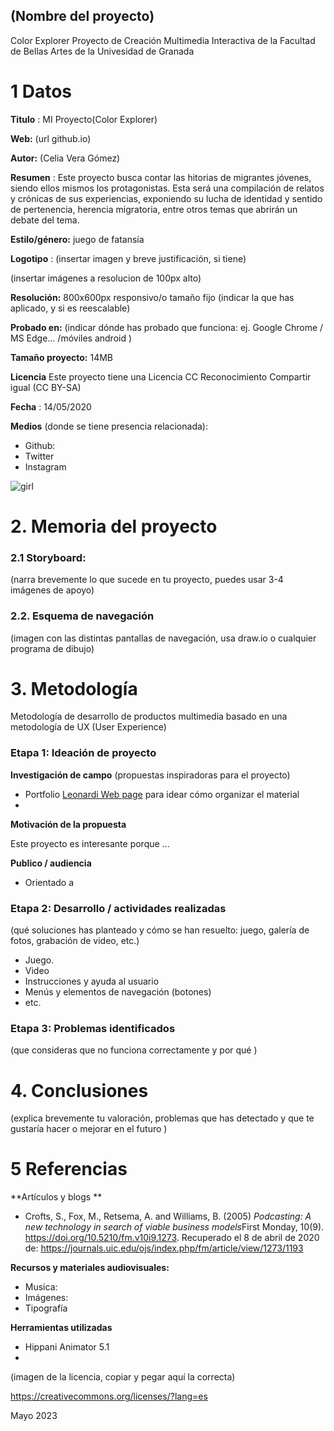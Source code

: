 ## (Nombre del proyecto)
Color Explorer 
Proyecto de Creación Multimedia Interactiva de la  Facultad de Bellas Artes de la Univesidad de Granada



# 1 Datos 



**Titulo** : MI Proyecto(Color Explorer)

**Web:**   (url github.io)

**Autor:**  (Celia Vera Gómez)

**Resumen** : Este proyecto busca contar las hitorias de migrantes jóvenes, siendo ellos mismos los protagonistas. Esta será una compilación de relatos y crónicas de sus experiencias, exponiendo su lucha de identidad y sentido de pertenencia, herencia migratoria, entre otros temas que abrirán un debate del tema.

**Estilo/género:**  juego de fatansía 

**Logotipo** : (insertar imagen y breve justificación, si  tiene) 

(insertar imágenes a resolucion de 100px alto)

**Resolución:** 800x600px responsivo/o tamaño fijo (indicar la que has aplicado, y si es reescalable)

**Probado en:**   (indicar dónde has probado que funciona: ej. Google Chrome / MS Edge... /móviles android )

**Tamaño proyecto:** 14MB 

**Licencia** Este proyecto tiene una Licencia CC Reconocimiento Compartir igual (CC BY-SA)

**Fecha** : 14/05/2020

**Medios** (donde se tiene presencia relacionada):

- Github:
- Twitter
- Instagram


![girl](https://github.com/mgea/cmi20/blob/master/WalkingGirl_front01.png)

# 2. Memoria del proyecto 

### 2.1 Storyboard: 



(narra brevemente lo que sucede en tu proyecto, puedes usar 3-4 imágenes de apoyo)



### 2.2. Esquema de navegación 



(imagen con las distintas pantallas de navegación, usa draw.io o cualquier programa de dibujo)







# 3. Metodología

Metodología de desarrollo de productos multimedia basado en una metodología de UX (User Experience)



### Etapa 1: Ideación de proyecto

**Investigación de campo** (propuestas inspiradoras para el proyecto)

- Portfolio [Leonardi Web page](http://www.rleonardi.com/interactive-resume/) para idear cómo organizar el material
- 



**Motivación de la propuesta** 

Este  proyecto es interesante porque ... 



**Publico / audiencia**

- Orientado a 





### Etapa 2: Desarrollo / actividades realizadas

(qué soluciones has planteado y cómo se han resuelto: juego, galería de fotos, grabación de video, etc.)

- Juego. 
- Video 
- Instrucciones y ayuda al usuario 
- Menús y elementos de navegación (botones)
- etc.



### Etapa 3: Problemas identificados

(que consideras que no  funciona correctamente y por qué )



# 4. Conclusiones 

(explica brevemente tu valoración, problemas que has detectado y que te gustaría hacer o mejorar en el futuro )







# 5 Referencias 

**Artículos y blogs ** 

- Crofts, S., Fox, M., Retsema, A. and Williams, B. (2005) *Podcasting: A new technology in search of viable business models*First Monday, 10(9). https://doi.org/10.5210/fm.v10i9.1273. Recuperado el 8 de abril de 2020 de: https://journals.uic.edu/ojs/index.php/fm/article/view/1273/1193

**Recursos y materiales audiovisuales:**

* Musica:  
* Imágenes:  
* Tipografía

**Herramientas utilizadas**

- Hippani Animator 5.1
- 



(imagen de la licencia, copiar y pegar aquí la correcta)

https://creativecommons.org/licenses/?lang=es

Mayo 2023
